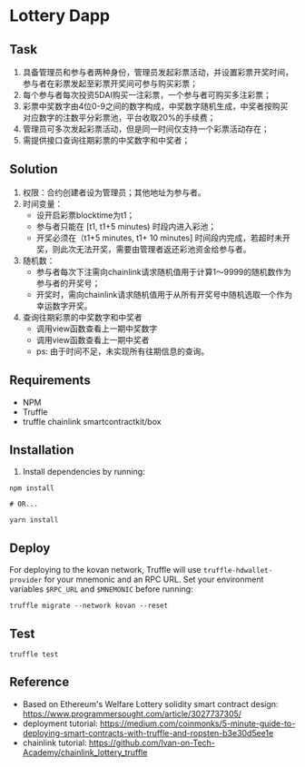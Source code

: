 # Lottery Dapp
## Task
1. 具备管理员和参与者两种身份，管理员发起彩票活动，并设置彩票开奖时间，参与者在彩票发起至彩票开奖间可参与购买彩票； 
2. 每个参与者每次投资5DAI购买一注彩票，一个参与者可购买多注彩票；
3. 彩票中奖数字由4位0-9之间的数字构成，中奖数字随机生成，中奖者按购买对应数字的注数平分彩票池，平台收取20%的手续费；
4. 管理员可多次发起彩票活动，但是同一时间仅支持一个彩票活动存在；
5. 需提供接口查询往期彩票的中奖数字和中奖者；

## Solution
1. 权限：合约创建者设为管理员；其他地址为参与者。
2. 时间变量：
	- 设开启彩票blocktime为t1；
	- 参与者只能在 [t1, t1+5 minutes) 时段内进入彩池；
	- 开奖必须在（t1+5 minutes, t1+ 10 minutes] 时间段内完成，若超时未开奖，则此次无法开奖，需要由管理者返还彩池资金给参与者。
3. 随机数：
	- 参与者每次下注需向chainlink请求随机值用于计算1～9999的随机数作为参与者的开奖号；
	- 开奖时，需向chainlink请求随机值用于从所有开奖号中随机选取一个作为幸运数字开奖。
4. 查询往期彩票的中奖数字和中奖者
	- 调用view函数查看上一期中奖数字
	- 调用view函数查看上一期中奖者
	- ps: 由于时间不足，未实现所有往期信息的查询。

## Requirements

- NPM
- Truffle
- truffle chainlink smartcontractkit/box

## Installation

1. Install dependencies by running:

```
npm install

# OR...

yarn install
```

## Deploy

For deploying to the kovan network, Truffle will use `truffle-hdwallet-provider` for your mnemonic and an RPC URL. Set your environment variables `$RPC_URL` and `$MNEMONIC` before running:

```
truffle migrate --network kovan --reset
```

## Test

```
truffle test 
```



## Reference
- Based on Ethereum's Welfare Lottery solidity smart contract design: https://www.programmersought.com/article/3027737305/
- deployment tutorial: https://medium.com/coinmonks/5-minute-guide-to-deploying-smart-contracts-with-truffle-and-ropsten-b3e30d5ee1e
- chainlink tutorial: https://github.com/Ivan-on-Tech-Academy/chainlink_lottery_truffle

